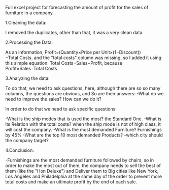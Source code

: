 Full excel project for forecasting the amount of profit for the sales of furniture in a company.

1.Cleaning the data:

I removed the duplicates, other than that, it was a very clean data.

2.Processing the Data:

As an information, Profit=(Quantity×Price per Unit×(1−Discount))−Total Costs. and the "total costs" column was missing, so I added it using this simple equation: Total Costs=Sales−Profit, because Profit=Sales−Total Costs

3.Analyzing the data:

To do that, we need to ask questions, here, although there are so so many columns, the questions are obvious, and So are their answers:
-What do we need to improve the sales?
How can we do it?

In order to do that we need to ask specific questions:

-What is the ship modes that is used the most? the Standard One.
-What is its Relation with the total costs? when the ship mode is not of high class, it will cost the company.
-What is the most demanded Furniture? Furnishings by 45%
-What are the top 10 most demanded Products?
-which city should the company target?

4.Conclusion:

-Furnishings are the most demanded furniture followed by chairs, so in order to make the most out of them, the company needs to sell the best of them (like the "Hon Deluxe") and Deliver them to Big cities like New York, Los Angeles and Philadelphia at the same day of the order to prevent more total costs and make an ultimate profit by the end of each sale.
